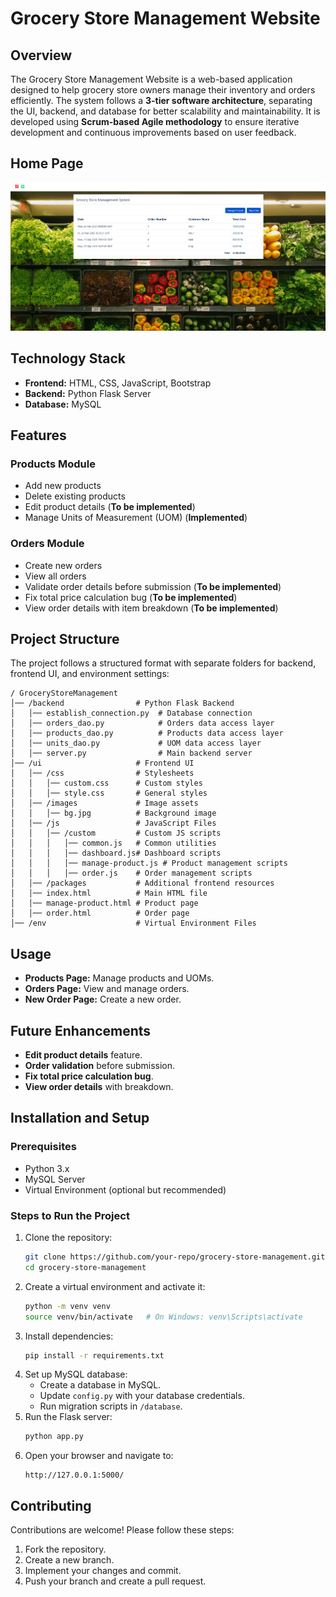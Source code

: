 # Grocery Store Management Website

## Overview
The Grocery Store Management Website is a web-based application designed to help grocery store owners manage their inventory and orders efficiently. The system follows a **3-tier software architecture**, separating the UI, backend, and database for better scalability and maintainability. It is developed using **Scrum-based Agile methodology** to ensure iterative development and continuous improvements based on user feedback.

## Home Page

![Home Page](ui/images/homepage.png)

## Technology Stack
- **Frontend:** HTML, CSS, JavaScript, Bootstrap
- **Backend:** Python Flask Server
- **Database:** MySQL

## Features
### **Products Module**
- Add new products
- Delete existing products
- Edit product details (**To be implemented**)
- Manage Units of Measurement (UOM) (**Implemented**)

### **Orders Module**
- Create new orders
- View all orders
- Validate order details before submission (**To be implemented**)
- Fix total price calculation bug (**To be implemented**)
- View order details with item breakdown (**To be implemented**)

## Project Structure
The project follows a structured format with separate folders for backend, frontend UI, and environment settings:
```
/ GroceryStoreManagement
│── /backend                # Python Flask Backend
│   │── establish_connection.py  # Database connection
│   │── orders_dao.py            # Orders data access layer
│   │── products_dao.py          # Products data access layer
│   │── units_dao.py             # UOM data access layer
│   │── server.py                # Main backend server
│── /ui                     # Frontend UI
│   │── /css                # Stylesheets
│   │   │── custom.css      # Custom styles
│   │   │── style.css       # General styles
│   │── /images             # Image assets
│   │   │── bg.jpg          # Background image
│   │── /js                 # JavaScript Files
│   │   │── /custom         # Custom JS scripts
│   │   │   │── common.js   # Common utilities
│   │   │   │── dashboard.js# Dashboard scripts
│   │   │   │── manage-product.js # Product management scripts
│   │   │   │── order.js    # Order management scripts
│   │── /packages           # Additional frontend resources
│   │── index.html          # Main HTML file
│   │── manage-product.html # Product page
│   │── order.html          # Order page
│── /env                    # Virtual Environment Files
```

## Usage
- **Products Page:** Manage products and UOMs.
- **Orders Page:** View and manage orders.
- **New Order Page:** Create a new order.

## Future Enhancements
- **Edit product details** feature.
- **Order validation** before submission.
- **Fix total price calculation bug**.
- **View order details** with breakdown.

## Installation and Setup
### Prerequisites
- Python 3.x
- MySQL Server
- Virtual Environment (optional but recommended)

### Steps to Run the Project
1. Clone the repository:
   ```bash
   git clone https://github.com/your-repo/grocery-store-management.git
   cd grocery-store-management
   ```
2. Create a virtual environment and activate it:
   ```bash
   python -m venv venv
   source venv/bin/activate   # On Windows: venv\Scripts\activate
   ```
3. Install dependencies:
   ```bash
   pip install -r requirements.txt
   ```
4. Set up MySQL database:
   - Create a database in MySQL.
   - Update `config.py` with your database credentials.
   - Run migration scripts in `/database`.
5. Run the Flask server:
   ```bash
   python app.py
   ```
6. Open your browser and navigate to:
   ```
   http://127.0.0.1:5000/
   ```

## Contributing
Contributions are welcome! Please follow these steps:
1. Fork the repository.
2. Create a new branch.
3. Implement your changes and commit.
4. Push your branch and create a pull request.
